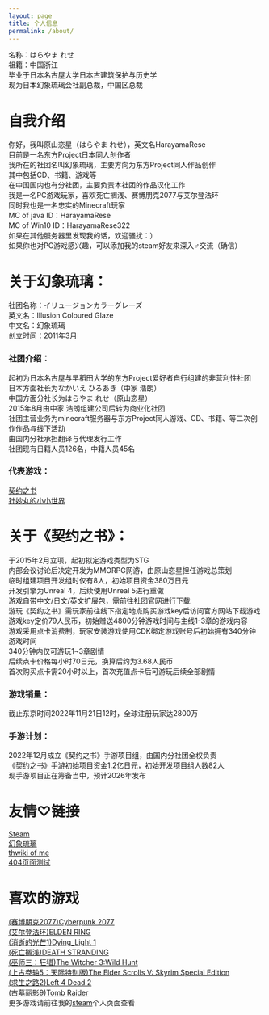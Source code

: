 ```yaml
---
layout: page
title: 个人信息
permalink: /about/
---
```


名称：はらやま れせ<br>
祖籍：中国浙江<br>
毕业于日本名古屋大学日本古建筑保护与历史学<br>
现为日本幻象琉璃会社副总裁，中国区总裁<br>

# 自我介绍
你好，我叫原山恋星（はらやま れせ），英文名HarayamaRese<br>
目前是一名东方Project日本同人创作者<br>
我所在的社团名叫幻象琉璃，主要方向为东方Project同人作品创作<br>
其中包括CD、书籍、游戏等<br>
在中国国内也有分社团，主要负责本社团的作品汉化工作<br>
我是一名PC游戏玩家，喜欢死亡搁浅、赛博朋克2077与艾尔登法环<br>
同时我也是一名忠实的Minecraft玩家<br>
MC of java ID：HarayamaRese<br>
MC of Win10 ID：HarayamaRese322<br>
如果在其他服务器里发现我的话，欢迎骚扰：）<br>
如果你也对PC游戏感兴趣，可以添加我的steam好友来深入♂交流（确信）<br>
# 关于幻象琉璃：
社团名称：イリュージョンカラーグレーズ<br>
英文名：Illusion Coloured Glaze<br>
中文名：幻象琉璃<br>
创立时间：2011年3月<br>
### 社团介绍：
起初为日本名古屋与早稻田大学的东方Project爱好者自行组建的非营利性社团<br>
日本方面社长为なかいえ ひろあき（中家 浩朗）<br>
中国方面分社长为はらやま れせ（原山恋星）<br>
2015年8月由中家 浩朗组建公司后转为商业化社团<br>
社团主营业务为minecraft服务器与东方Project同人游戏、CD、书籍、等二次创作作品与线下活动<br>
由国内分社承担翻译与代理发行工作<br>
社团现有日籍人员126名，中籍人员45名<br>
### 代表游戏：
[契约之书](https://thwiki.cc/-/552c)<br>
[针妙丸的小小世界](https://thwiki.cc/-/52r6)<br>
# 关于《契约之书》：
于2015年2月立项，起初拟定游戏类型为STG<br>
内部会议讨论后决定开发为MMORPG网游，由原山恋星担任游戏总策划<br>
临时组建项目开发组时仅有8人，初始项目资金380万日元<br>
开发引擎为Unreal 4，后续使用Unreal 5进行重做<br>
游戏自带中文/日文/英文扩展包，需前往社团官网进行下载<br>
游玩《契约之书》需玩家前往线下指定地点购买游戏key后访问官方网站下载游戏<br>
游戏key定价79人民币，初始赠送4800分钟游戏时间与主线1-3章的游戏内容<br>
游戏采用点卡消费制，玩家安装游戏使用CDK绑定游戏账号后初始拥有340分钟游戏时间<br>
340分钟内仅可游玩1~3章剧情<br>
后续点卡价格每小时70日元，换算后约为3.68人民币<br>
首次购买点卡需20小时以上，首次充值点卡后可游玩后续全部剧情<br>
### 游戏销量：
截止东京时间2022年11月21日12时，全球注册玩家达2800万<br>
### 手游计划：
2022年12月成立《契约之书》手游项目组，由国内分社团全权负责<br>
《契约之书》手游初始项目资金1.2亿日元，初始开发项目组人数82人<br>
现手游项目正在筹备当中，预计2026年发布<br>
# 友情♡链接
[Steam](https://steamcommunity.com/id/HarayamaRese/)<br>
[幻象琉璃](https://thwiki.cc/-/4m2m)<br>
[thwiki of me](https://thwiki.cc/-/560t)<br>
[404页面测试](QQ651715794)<br>
# 喜欢的游戏
[(赛博朋克2077)Cyberpunk 2077](https://store.steampowered.com/app/1091500)<br>
[(艾尔登法环)ELDEN RING](https://store.steampowered.com/app/1245620)<br>
[(消逝的光芒1)Dying_Light 1](https://store.steampowered.com/app/239140)<br>
[(死亡搁浅)DEATH STRANDING]()<br>
[(巫师三：狂猎)The Witcher 3:Wild Hunt](https://store.steampowered.com/app/292030)<br>
[(上古卷轴5：天际特别版)The Elder Scrolls V: Skyrim Special Edition](https://store.steampowered.com/app/489830)<br>
[(求生之路2)Left 4 Dead 2](https://store.steampowered.com/app/550)<br>
[(古墓丽影9)Tomb Raider](https://store.steampowered.com/app/203160)<br>
更多游戏请前往我的[steam](https://steamcommunity.com/id/HarayamaRese/)个人页面查看<br>
